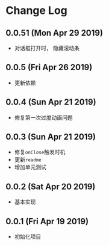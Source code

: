 # Change Log

## 0.0.51 (Mon Apr 29 2019)

-   对话框打开时， 隐藏滚动条

## 0.0.5 (Fri Apr 26 2019)

-   更新依赖

## 0.0.4 (Sun Apr 21 2019)

-   修复第一次过度动画问题

## 0.0.3 (Sun Apr 21 2019)

-   修复`onClose`触发时机
-   更新`readme`
-   增加单元测试

## 0.0.2 (Sat Apr 20 2019)

-   基本实现

## 0.0.1 (Fri Apr 19 2019)

-   初始化项目
